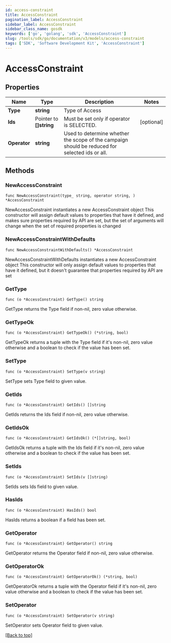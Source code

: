 ```yaml
---
id: access-constraint
title: AccessConstraint
pagination_label: AccessConstraint
sidebar_label: AccessConstraint
sidebar_class_name: gosdk
keywords: ['go', 'golang', 'sdk', 'AccessConstraint'] 
slug: /tools/sdk/go/documentation/v3/models/access-constraint
tags: ['SDK', 'Software Development Kit', 'AccessConstraint']
---
```


# AccessConstraint

## Properties

Name | Type | Description | Notes
------------ | ------------- | ------------- | -------------
**Type** | **string** | Type of Access | 
**Ids** | Pointer to **[]string** | Must be set only if operator is SELECTED. | [optional] 
**Operator** | **string** | Used to determine whether the scope of the campaign should be reduced for selected ids or all. | 

## Methods

### NewAccessConstraint

`func NewAccessConstraint(type_ string, operator string, ) *AccessConstraint`

NewAccessConstraint instantiates a new AccessConstraint object
This constructor will assign default values to properties that have it defined,
and makes sure properties required by API are set, but the set of arguments
will change when the set of required properties is changed

### NewAccessConstraintWithDefaults

`func NewAccessConstraintWithDefaults() *AccessConstraint`

NewAccessConstraintWithDefaults instantiates a new AccessConstraint object
This constructor will only assign default values to properties that have it defined,
but it doesn't guarantee that properties required by API are set

### GetType

`func (o *AccessConstraint) GetType() string`

GetType returns the Type field if non-nil, zero value otherwise.

### GetTypeOk

`func (o *AccessConstraint) GetTypeOk() (*string, bool)`

GetTypeOk returns a tuple with the Type field if it's non-nil, zero value otherwise
and a boolean to check if the value has been set.

### SetType

`func (o *AccessConstraint) SetType(v string)`

SetType sets Type field to given value.


### GetIds

`func (o *AccessConstraint) GetIds() []string`

GetIds returns the Ids field if non-nil, zero value otherwise.

### GetIdsOk

`func (o *AccessConstraint) GetIdsOk() (*[]string, bool)`

GetIdsOk returns a tuple with the Ids field if it's non-nil, zero value otherwise
and a boolean to check if the value has been set.

### SetIds

`func (o *AccessConstraint) SetIds(v []string)`

SetIds sets Ids field to given value.

### HasIds

`func (o *AccessConstraint) HasIds() bool`

HasIds returns a boolean if a field has been set.

### GetOperator

`func (o *AccessConstraint) GetOperator() string`

GetOperator returns the Operator field if non-nil, zero value otherwise.

### GetOperatorOk

`func (o *AccessConstraint) GetOperatorOk() (*string, bool)`

GetOperatorOk returns a tuple with the Operator field if it's non-nil, zero value otherwise
and a boolean to check if the value has been set.

### SetOperator

`func (o *AccessConstraint) SetOperator(v string)`

SetOperator sets Operator field to given value.



[[Back to top]](#) 


